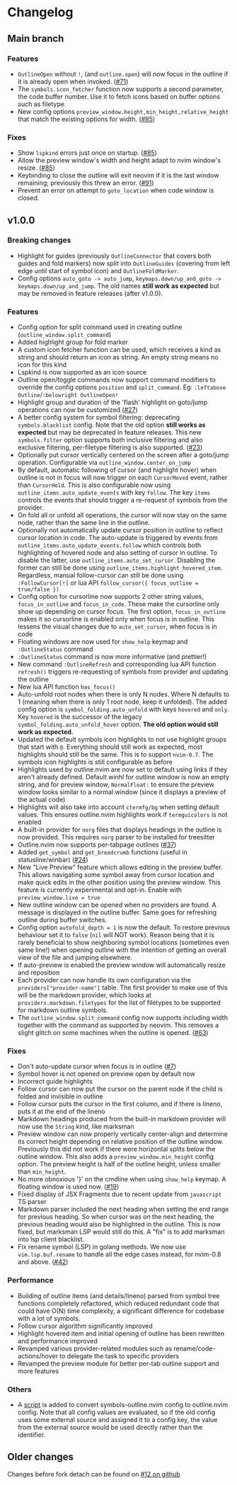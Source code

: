 # Changelog

<!--
### Breaking changes

### Features

### Fixes

### Performance

### Others
-->

## Main branch

### Features

- `OutlineOpen` without `!`, (and `outline.open`) will now focus in the outline if it is
  already open when invoked.
  ([#71](https://github.com/hedyhli/outline.nvim/issues/71))
- The `symbols.icon_fetcher` function now supports a second parameter, the code
  buffer number. Use it to fetch icons based on buffer options such as filetype.
- New config options `preview_window.height,min_height,relative_height` that
  match the existing options for width.
  ([#85](https://github.com/hedyhli/outline.nvim/pull/85))

### Fixes

- Show `lspkind` errors just once on startup.
  ([#85](https://github.com/hedyhli/outline.nvim/pull/85))
- Allow the preview window's width and height adapt to nvim window's resize.
  ([#85](https://github.com/hedyhli/outline.nvim/pull/85))
- Keybinding to close the outline will exit neovim if it is the last window
  remaining; previously this threw an error.
  ([#91](https://github.com/hedyhli/outline.nvim/pull/91))
- Prevent an error on attempt to `goto_location` when code window is closed.

## v1.0.0

### Breaking changes

- Highlight for guides (previously `OutlineConnector` that covers both guides
  and fold markers) now split into `OutlineGuides` (covering from left edge until
  start of symbol icon) and `OutlineFoldMarker`.
- Config options `auto_goto -> auto_jump`, `keymaps.down/up_and_goto ->
  keymaps.down/up_and_jump`. The old names **still work as expected** but may be
  removed in feature releases (after v1.0.0).

### Features

- Config option for split command used in creating outline (`outline_window.split_command`)
- Added highlight group for fold marker
- A custom icon fetcher function can be used, which receives a kind as string and should
  return an icon as string. An empty string means no icon for this kind
- Lspkind is now supported as an icon source
- Outline open/toggle commands now support command modifiers to override the
  config options `position` and `split_command`. Eg: `:leftabove
  Outline`/`:belowright OutlineOpen!`
- Highlight group and duration of the 'flash' highlight on goto/jump operations
  can now be customized
  ([#27](https://github.com/hedyhli/outline.nvim/issues/27))
- A better config system for symbol filtering: deprecating `symbols.blacklist`
  config. Note that the old option **still works as expected** but may be
  deprecated in feature releases. This new `symbols.filter` option supports both
  inclusive filtering and also exclusive filtering, per-filetype filtering is
  also supported. ([#23](https://github.com/hedyhli/outline.nvim/issues/23))
- Optionally put cursor vertically centered on the screen after a goto/jump
  operation. Configurable via `outline_window.center_on_jump`
- By default, automatic following of cursor (and highlight hover) when outline
  is not in focus will now trigger on each `CursorMoved` event, rather than
  `CursorHold`. This is also configurable now using
  `outline_items.auto_update_events` with key `follow`. The key `items` controls
  the events that should trigger a re-request of symbols from the provider.
- On fold all or unfold all operations, the cursor will now stay on the same
  node, rather than the same line in the outline.
- Optionally not automatically update cursor position in outline to reflect
  cursor location in code. The auto-update is triggered by events from
  `outline_items.auto_update_events.follow` which controls both highlighting of
  hovered node and also setting of cursor in outline. To disable the latter,
  use `outline_items.auto_set_cursor`. Disabling the former can still be done using
  `outline_items.highlight_hovered_item`. Regardless, manual follow-cursor can
  still be done using `:FollowCursor[!]` or lua API `follow_cursor({
  focus_outline = true/false })`
- Config option for cursorline now supports 2 other string values,
  `focus_in_outline` and `focus_in_code`. These make the cursorline only show up
  depending on cursor focus. The first option, `focus_in_outline` makes it so
  cursorline is enabled only when focus is in outline. This lessens the visual
  changes due to `auto_set_cursor`, when focus is in code
- Floating windows are now used for `show_help` keymap and `:OutlineStatus` command
- `:OutlineStatus` command is now more informative (and prettier!)
- New command `:OutlineRefresh` and corresponding lua API function
  `refresh()` triggers re-requesting of symbols from provider and updating the
  outline
- New lua API function `has_focus()`
- Auto-unfold root nodes when there is only N nodes. Where N defaults to 1
  (meaning when there is only 1 root node, keep it unfolded). The added config
  option is `symbol_folding.auto_unfold` with keys `hovered` and `only`.
  Key `hovered` is the successor of the legacy `symbol_folding.auto_unfold_hover`
  option. **The old option would still work as expected.**
- Updated the default symbols icon highlights to not use highlight groups that
  start with `@`. Everything should still work as expected, most highlights
  should still be the same. This is to support `nvim-0.7`. The symbols icon
  highlights is still configurable as before
- Highlights used by outline.nvim are now set to default using links if they
  aren't already defined. Default winhl for outline window is now an empty
  string, and for preview window, `NormalFloat:` to ensure the preview window
  looks similar to a normal window (since it displays a preview of the actual
  code)
- Highlights will also take into account `ctermfg/bg` when setting default values.
  This ensures outline.nvim highlights work if `termguicolors` is not enabled
- A built-in provider for `norg` files that displays headings in the outline is now
  provided. This requires `norg` parser to be installed for treesitter
- Outline.nvim now supports per-tabpage outlines
  ([#37](https://github.com/hedyhli/outline.nvim/issues/37))
- Added `get_symbol` and `get_breadcrumb` functions (useful in
  statusline/winbar) ([#24](https://github.com/hedyhli/outline.nvim/issues/24))
- New "Live Preview" feature which allows editing in the preview buffer. This
  allows navigating some symbol away from cursor location and make quick edits in
  the other position using the preview window. This feature is currently
  experimental and opt-in. Enable with `preview_window.live = true`
- New outline window can be opened when no providers are found. A message is
  displayed in the outline buffer. Same goes for refreshing outline during buffer
  switches.
- Config option `autofold_depth = 1` is now the default. To restore previous
  behaviour set it to `false` (`nil` will NOT work). Reason being that it is
  rarely beneficial to show neighboring symbol locations (sometimes even same
  line!) when opening outline with the intention of getting an overall view of
  the file and jumping elsewhere.
- If auto-preview is enabled the preview window will automatically resize and
  reposition
- Each provider can now handle its own configuration via the
  `providers["provider-name"]` table. The first provider to make use of this will
  be the markdown provider, which looks at `providers.markdown.filetypes` for
  the list of filetypes to be supported for markdown outline symbols.
- The `outline_window.split_command` config now supports including width
  together with the command as supported by neovim. This removes a slight glitch
  on some machines when the outline is opened.
  ([#63](https://github.com/hedyhli/outline.nvim/issues/63))

### Fixes

- Don't auto-update cursor when focus is in outline
  ([#7](https://github.com/hedyhli/outline.nvim/issues/7))
- Symbol hover is not opened on preview open by default now
- Incorrect guide highlights
- Follow cursor can now put the cursor on the parent node if the child is
  folded and invisible in outline
- Follow cursor puts the cursor in the first column, and if there is lineno,
  puts it at the end of the lineno
- Markdown headings produced from the built-in markdown provider will now
  use the `String` kind, like marksman
- Preview window can now properly vertically center-align and determine its
  correct height depending on relative position of the outline window. Previously
  this did not work if there were horizontal splits below the outline window.
  This also adds a `preview_window.min_height` config option. The preview height
  is half of the outline height, unless smaller than `min_height`.
- No more obnoxious '}' on the cmdline when using `show_help` keymap. A
  floating window is used now.
  ([#19](https://github.com/hedyhli/outline.nvim/issues/19))
- Fixed display of JSX Fragments due to recent update from `javascript` TS
  parser
- Markdown parser included the next heading when setting the end range for
  previous heading. So when cursor was on the next heading, the previous heading
  would also be highlighted in the outline. This is now fixed, but marksman LSP
  would still do this. A "fix" is to add marksman into lsp client blacklist.
- Fix rename symbol (LSP) in golang methods. We now use `vim.lsp.buf.rename` to
  handle all the edge cases instead, for nvim-0.8 and above.
  ([#42](https://github.com/hedyhli/outline.nvim/issues/42))

### Performance

- Building of outline items (and details/lineno) parsed from symbol tree
  functions completely refactored, which reduced redundant code that could have
  O(N) time complexity, a significant difference for codebase with a lot of
  symbols.
- Follow cursor algorithm significantly improved
- Highlight hovered item and initial opening of outline has been rewritten and
  performance improved
- Revamped various provider-related modules such as rename/code-actions/hover
  to delegate the task to specific providers
- Revamped the preview module for better per-tab outline support and more features

### Others

- A [script](scripts/convert-symbols-outline-opts.lua) is added to convert
  symbols-outline.nvim config to outline.nvim config. Note that all config values
  are evaluated, so if the old config uses some external source and assigned it
  to a config key, the value from the external source would be used directly
  rather than the identifier.

## Older changes

Changes before fork detach can be found on [#12 on github](https://github.com/hedyhli/outline.nvim/issues/12)
